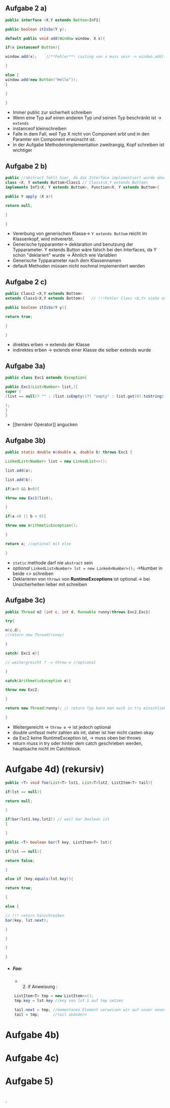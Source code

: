 ## Aufgabe 2 a)

```java 
public interface <X,Y extends Button>Inf1{

public boolean itIsSo(Y y);

default public void add(Window window, X x){

if(x instanceof Button){

window.add(x);    //**Fehler**! casting von x muss sein -> windwo.add((Component) x)

}

else { 
window.add(new Button("Hello"));
}

}

}
```

- Immer public zur sicherheit schreiben
- Wenn eine Typ auf einen anderen Typ und seinen Typ beschränkt ist -> `extends`
- instanceof kleinschreiben
-  Falle in dem Fall, weil Typ X nicht von Component erbt und in den Paramter ein Component erwünscht ist.
- In der Aufgabe Methodenimplementation zweitrangig, Kopf schreiben ist wichtiger 
## Aufgabe 2 b)

```java
public //abstract fehlt hier, da das Interface implementiert wurde aber die Methode dazu nicht!!!
class <X, Y extends Buttom>Class1 // Class1<X,Y extends Buttom> 
implements Inf1<X, Y extends Buttom>, Function<X, Y extends Buttom>{       // implements Inf1<X,X>, Function<Y,X>

public Y apply (X x){

return null;

}

}

```
- Vererbung von generischen Klasse-> `Y extends Buttom` reicht im Klassenkopf, wird mitvererbt.
- Generische typparamter-> deklaration und benutzung der Typparameter. Y extends Button wäre falsch bei den Interfaces, da Y schon "deklariert" wurde -> Ähnlich wie Variablen
- Generische Typparameter nach dem Klassennamen
- default Methoden  müssen nicht nochmal implementiert werden

## Aufgabe 2 c)

```java
public Class2 <X,Y extends Bottom>  
extends Class1<X,Y extends Bottom>{   // !!!Fehler Class <X,Y> siehe aufgabe 2b

public boolean itIsSo(Y y){

return true;

}

}
```
- direktes erben -> extends der Klasse
- indirektes erben -> extends einer Klasse die selber extends wurde

## Aufgabe 3a)
```java
public class Exc1 extends Exception{

public Exc1(List<Number> list,){
super (
(list == null)? "" : (list.isEmpty()?) "empty" : list.get(0).toString()

);
}
}
```
- [[ternärer Operator]] angucken

## Aufgabe 3b)
```java
public static double m(double a, double b) throws Exc1 {

LinkedList<Number> list = new LinkedList<>();

list.add(a);

list.add(b);

if(a<0 && b<0){

throw new Exc1(list);

}

if(a <0 || b < 0){

throw new ArithmeticException();

}

return a; //optional mit else

}
```
 
- `static` methode darf nie `abstract` sein
- *optional* `LinkedList<Number> lst = new Linked<Number>();` ->Number in beide <> schreiben
- Deklarieren von `throws` von **RuntimeExceptions** ist optional.-> bei Unsicherheiten lieber mit schreiben
## Aufgabe 3c)

```java
public Thread m2 (int c, int d, Runnable runny)throws Exc2,Exc1{

try{

m(c,d);
//return new Thread(runny)

}

catch( Exc1 e){

// weitergreicht ? -> throw e //optional

}

catch(ArithmeticException e){

throw new Exc2;

}

return new Thread(runny); // return Typ kann man auch in try einschließen

}
```

- Weitergereicht -> `throw e` -> ist jedoch optional
- double umfasst mehr zahlen als int, daher ist hier nicht casten okay
- da Exc2 keine RuntimeException ist, -> muss oben bei throws
- return muss in try oder hinter dem catch geschrieben werden, hauptsache nicht im Catchblock.


# Aufgabe 4d) (rekursiv)
```java
public <T> void foo(List<T> lst1, List<T>lst2, ListItem<T> tail){

if(lst == null){

return null;

}

if(bar(lst1.key,lst2)) // weil bar boolean ist
{

}

public <T> boolean bar(T key, ListItem<T> lst){

if(lst == null){

return false;

}

else if (key.equals(lst.key)){

return true;

{

else {

// !!! return hinschreiben
bar(key, lst.next);

}

}

}

}
```
- ##### Foo:
	- 2. if Anweisung :
```java
	ListItem<T> tmp = new ListItem<>();
	tmp.key = lst.key //key von lst 1 auf tmp setzen

	tail.next = tmp; //momentanes Element verweisen wir auf unser neues
	tail = tmp;      //tail abändern
```

# Aufgabe 4b)


# Aufgabe 4c)



# Aufgabe 5)

```java


`